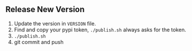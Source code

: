 ## Release New Version

1. Update the version in `VERSION` file.
2. Find and copy your pypi token, `./publish.sh` always asks for the token.
3. `./publish.sh`
4. git commit and push